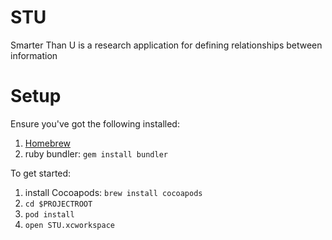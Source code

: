 # STU
Smarter Than U is a research application for defining relationships between information

# Setup

Ensure you've got the following installed: 
1. [Homebrew](https://brew.sh) 
2. ruby bundler: `gem install bundler`

To get started:
1) install Cocoapods: `brew install cocoapods`
2) `cd $PROJECTROOT`
3) `pod install`
4) `open STU.xcworkspace`
